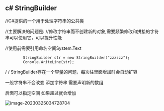 ## c# StringBuilder

//C#提供的一个用于处理字符串的公共类

//主要解决的问题是:
//修改字符串而不创建新的对象,需要频繁修改和拼接的字符串可以使用它，可以提升性能

//使用前需要引用命名空间System.Text

            StringBuilder str = new StringBuilder("zzzzzz");
            Console.WriteLine(str);





/ / StringBuilder存在一个容量的问题，每次往里面增加时会自动扩容 

一般字符串不会改变 添加字符串 需要声明新的数组

后面可以指定空间 如果超过就会增加

![image-20230325034728704](img/c#_StringBuilder.assets/image-20230325034728704.png)